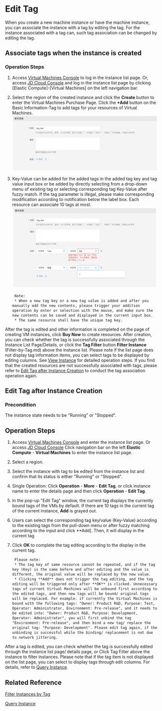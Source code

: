 # Edit Tag
When you create a new machine instance or have the machine instance, you can associate the instance with a tag by editing the tag. For the instance associated with a tag can, such tag association can be changed by editing the tag.

## Associate tags when the instance is created

### Operation Steps

1. Access [Virtual Machines Console](https://cns-console.jdcloud.com/host/compute/list) to log in the instance list page. Or, access [JD Cloud Console](https://console.jdcloud.com) and log in the instance list page by clicking [Elastic Compute]-[Virtual Machines] on the left navigation bar.
2. Select the region of the created instance and click the **Create** button to enter the Virtual Machines Purchase Page. Click the **+Add** button on the Basic Information-Tag to add tags for your resources of Virtual Machines. <br> ![](../../../../../image/vm/CreateWithTags1new.png)
3. Key-Value can be added for the added tags in the added tag key and tag value input box or be added by directly selecting from a drop-down menu of existing tag or selecting corresponding tag Key-Value after fuzzy match. If the tag parameter is illegal, please make corresponding modification according to notification below the label box. Each resource can associate 10 tags at most. <br> ![](../../../../../image/vm/CreateWithTags2new.png)

		Note:
		* When a new tag key or a new tag value is added and after you manually add the new contents, please trigger your addition operation by enter or selection with the mouse, and make sure the new contents can be saved and displayed in the current input box.
		* The same resource shall have the unique tag key.

After the tag is edited and other information is completed on the page of creating VM instances, click **Buy Now** to create resources. After creation, you can check whether the tag is successfully associated through the Instance List Page/Details, or click the **Tag Filter** button **Filter Instance** (Filter-by-Tag.md) above the instance list. Please note if the list page does not display tag information items, you can select tags to be displayed by editing culumns. See [View Instance](../Instance/Query-Instance-Info.md) for detailed operation steps. If you find that the created resources are not successfully associated with tags, please refer to [Edit Tag after Instance Creation](Edit-Tag#user-content-1) to conduct the tag association operation again.

## Edit Tag after Instance Creation
<div id="user-content-1"></div>

### Precondition
The instance state needs to be "Running" or "Stopped".

## Operation Steps

1. Access [Virtual Machines Console](https://cns-console.jdcloud.com/host/compute/list) and enter the instance list page. Or access [JD Cloud Console](https://console.jdcloud.com) Click navigation bar on the left **Elastic Compute** - **Virtual Machines** to enter the instance list page.
2. Select a region.
3. Select the instance with tag to be edited from the instance list and confirm that its status is either "Running" or "Stopped".
4. Single Operation: Click **Operation** - **More** - **Edit Tag**, or click instance name to enter the details page and then click **Operation** - **Edit Tag**.
5. In the pop-up "Edit Tag" window, the current tag displays the currently bound tags of the VMs by default. If there are 10 tags in the current tag of the current instance, **Add** is grayed out.
6. Users can select the corresponding tag key/value (Key-Value) according to the existing tags from the pull-down menu or after fuzzy matching according to the input and click **Add]. Then, it will display in the current tag
7. Click **OK** to complete the tag editing according to the display in the current tag.

		Please note:
		* The tag key of same resource cannot be repeated, and if the tag key (Key) is the same before and after editing and the value is different, the original value will be replaced by the new value.
		* Clicking **Add** does not trigger the tag editing, and the tag editing will be triggered only after **OK** is clicked. Unnecessary tags of current Virtual Machines will be unbound first according to the edited tags, and then new tags will be bound/ original tags will be replaced. For example: if currently the Virtual Machines is bound with the following tags: "Owner: Product R&D, Purpose: Test, Operator: Administrator, Environment: Pre-release", and it needs to be edited into: "Owner: Product R&D, Purpose: Development, Operator: Administrator", you will first unbind the tag "Environment: Pre-release", and then bind a new tag/ replace the original tag: "Purpose: Development". Please edit tag again, if the unbinding is successful while the binding/ replacement is not due to network jittering.

After a tag is edited, you can check whether the tag is successfully edited through the instance list page/ details page, or Click Tag Filter above the instance to filter instances. Please note that if the tag item is not displayed on the list page, you can select to display tags through edit columns. For details, refer to [Query Instance](../Instance/Query-Instance-Info.md).

## Related Reference
[Filter Instances by Tag](Filter-by-Tag.md)

[Query Instance](../Instance/Query-Instance-Info.md)



